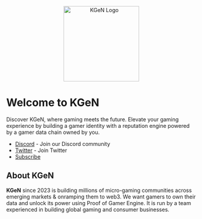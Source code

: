 <p align="center">
  <img src="https://prod-image-bucket.kgen.io/assets/kgen-logo.jpg" alt="KGeN Logo" height="200">
</p>

# Welcome to KGeN

Discover KGeN, where gaming meets the future. Elevate your gaming experience by building a gamer identity with a reputation engine powered by a gamer data chain owned by you.

- [Discord](https://discord.gg/kgen) - Join our Discord community
- [Twitter](https://twitter.com/KGeN_IO) - Join Twitter
- [Subscribe](https://substack.com/@kgen)

## About KGeN

**KGeN** since 2023 is building millions of micro-gaming communities across emerging markets & onramping them to web3. We want gamers to own their data and unlock its power using Proof of Gamer Engine. It is run by a team experienced in building global gaming and consumer businesses.
